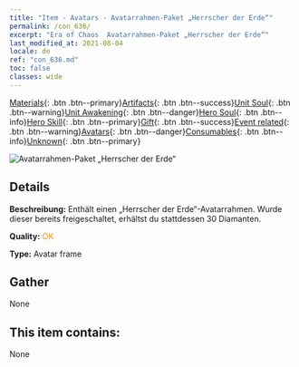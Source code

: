 ```yaml
---
title: "Item - Avatars - Avatarrahmen-Paket „Herrscher der Erde“"
permalink: /con_636/
excerpt: "Era of Chaos  Avatarrahmen-Paket „Herrscher der Erde“"
last_modified_at: 2021-08-04
locale: de
ref: "con_636.md"
toc: false
classes: wide
---
```

 [Materials](/ItemsDE/){: .btn .btn--primary}[Artifacts](/ItemsDE/Artifacts/){: .btn .btn--success}[Unit Soul](/ItemsDE/UnitSoul/){: .btn .btn--warning}[Unit Awakening](/ItemsDE/UnitAwakening/){: .btn .btn--danger}[Hero Soul](/ItemsDE/HeroSoul/){: .btn .btn--info}[Hero Skill](/ItemsDE/HeroSkill/){: .btn .btn--primary}[Gift](/ItemsDE/Gift/){: .btn .btn--success}[Event related](/ItemsDE/Events/){: .btn .btn--warning}[Avatars](/ItemsDE/Avatars/){: .btn .btn--danger}[Consumables](/ItemsDE/Consumables/){: .btn .btn--info}[Unknown](/ItemsDE/Unknown/){: .btn .btn--primary}

 ![Avatarrahmen-Paket „Herrscher der Erde“](/images/a/avatarFrame_40.png)

## Details
 **Beschreibung:** Enthält einen „Herrscher der Erde“-Avatarrahmen. Wurde dieser bereits freigeschaltet, erhältst du stattdessen 30 Diamanten.

 **Quality:** <span style="color: #FF8C00">OK</span>

 **Type:** Avatar frame

## Gather

  None

## This item contains:

  None

